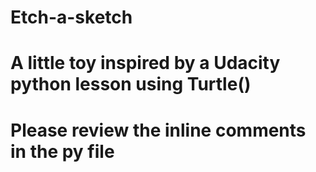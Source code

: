 # Etch-a-sketch
# A little toy inspired by a Udacity python lesson using Turtle()
# Please review the inline comments in the py file
